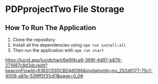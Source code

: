 # PDPprojectTwo File Storage

## How To Run The Application

1. Clone the repository
2. Install all the dependencies using `npm run install:all`
3. Then run the application with `npm run start`

https://lucid.app/lucidchart/6e6f4ca8-369f-4d97-b876-271687c8d3dc/edit?beaconFlowId=6382CE65CBDA6D86&invitationId=inv_252d0177-75c1-4009-a81e-539ff5f31c61&page=0_0#
